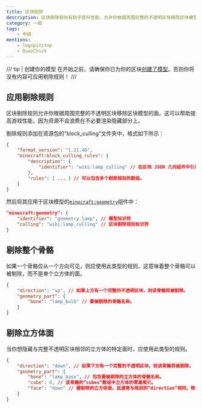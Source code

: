 ```yaml
---
title: 区块剔除
description: 区块剔除规则有助于提升性能，允许你根据周围完整的不透明区块移除区块模型的面。
category: 一般
tags:
    - 中级
mentions:
    - legopitstop
    - QuazChick
---
```


/// tip | 创建你的模型
在开始之前，请确保你已为你的区块[创建了模型](../blocks/block-models.md)。否则你将没有内容可应用剔除规则！
///

## 应用剔除规则

区块剔除规则允许你根据周围完整的不透明区块移除区块模型的面。这可以帮助提高游戏性能，因为资源不会浪费在不必要渲染隐藏部分上。

剔除规则添加在资源包的“block_culling”文件夹中，格式如下所示：

```json title="RP/block_culling/lamp.json"
{
    "format_version": "1.21.40",
    "minecraft:block_culling_rules": {
        "description": {
            "identifier": "wiki:lamp_culling" // 在区块 JSON 几何组件中引用的标识符。
        },
        "rules": [ ... ] // 可以包含多个剔除规则的数组。
    }
}
```

然后将其应用于区块模型的[`minecraft:geometry`](../blocks/block-components.md#geometry)组件中：

```json title="minecraft:block > components"
"minecraft:geometry": {
    "identifier": "geometry.lamp", // 模型标识符
    "culling": "wiki:lamp_culling" // 区块剔除规则标识符
}
```

## 剔除整个骨骼

如果一个骨骼仅从一个方向可见，则应使用此类型的规则，这意味着整个骨骼可以被剔除，而不是单个立方体的面。

```json title="minecraft:block_culling_rules > rules"
{
    "direction": "up", // 如果上方有一个完整的不透明区块，则该骨骼将被剔除。
    "geometry_part": {
        "bone": "lamp_bulb" // 要被剔除的骨骼名称。
    }
}
```

## 剔除立方体面

当你想隐藏与完整不透明区块相邻的立方体的特定面时，应使用此类型的规则。

```json title="minecraft:block_culling_rules > rules"
{
    "direction": "down", // 如果下方有一个完整的不透明区块，则该骨骼将被剔除。
    "geometry_part": {
        "bone": "lamp_base", // 包含要被剔除的立方体的骨骼名称。
        "cube": 0, // 该骨骼的“cubes”数组中立方体的零基索引。
        "face": "down" // 要剔除的立方体面。这通常与规则的“direction”相同，除非你的立方体被旋转。
    }
}
```
